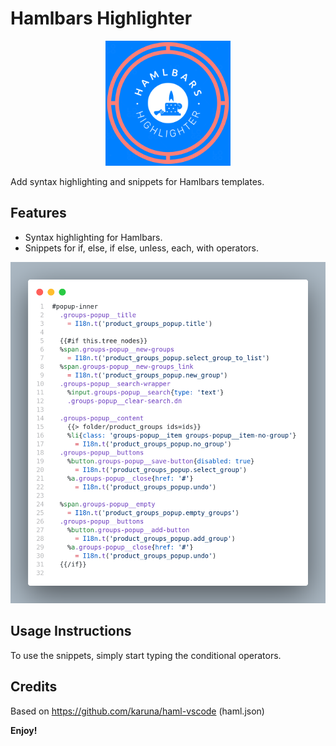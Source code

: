 # Hamlbars Highlighter
<div style="display: flex; justify-content: center;">
  <img src="./images/logo.png" alt="Image" width="200" height="200" >
</div>
<br/>
Add syntax highlighting and snippets for Hamlbars templates.

## Features

* Syntax highlighting for Hamlbars.
* Snippets for if, else, if else, unless, each, with operators.

![Example highlight](./images/code.png)

## Usage Instructions

To use the snippets, simply start typing the conditional operators.

## Credits

Based on https://github.com/karuna/haml-vscode (haml.json)

**Enjoy!**
